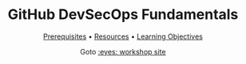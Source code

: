 <!-- markdownlint-disable MD033 -->

<h1 align="center">GitHub DevSecOps Fundamentals</h1>

<p align="center">
  <a href="https://dev-pods.github.io/devsecops-fundamentals/prerequisites">Prerequisites</a> •
  <a href="https://dev-pods.github.io/devsecops-fundamentals/#resources">Resources</a> •
  <a href="https://dev-pods.github.io/devsecops-fundamentals/#learning-objectives">Learning Objectives</a>
</p>

<p align="center">
Goto <a style="font-weight=bold" href="https://dev-pods.github.io/devsecops-fundamentals">:eyes: workshop site</a>
</p>
